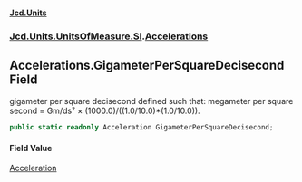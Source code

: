 #### [Jcd.Units](index.md 'index')

### [Jcd.Units.UnitsOfMeasure.SI](Jcd.Units.UnitsOfMeasure.SI.md 'Jcd.Units.UnitsOfMeasure.SI').[Accelerations](Accelerations.md 'Jcd.Units.UnitsOfMeasure.SI.Accelerations')

## Accelerations.GigameterPerSquareDecisecond Field

gigameter per square decisecond defined such that: megameter per square second = Gm/ds² ×
(1000.0)/((1.0/10.0)*(1.0/10.0)).

```csharp
public static readonly Acceleration GigameterPerSquareDecisecond;
```

#### Field Value

[Acceleration](Acceleration.md 'Jcd.Units.UnitTypes.Acceleration')
